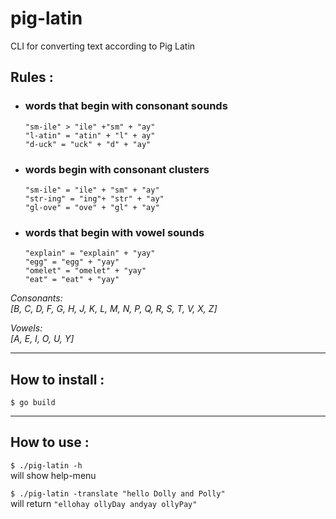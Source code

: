 # pig-latin
CLI for converting text according to Pig Latin
## Rules :



* ### words that begin with consonant sounds
  
    `"sm-ile" > "ile" +"sm" + "ay"`  
    `"l-atin" = "atin" + "l" + ay"`  
    `"d-uck" = "uck" + "d" + "ay"`  

* ### words begin with consonant clusters 
  
    `"sm-ile" = "ile" + "sm" + "ay"`  
    `"str-ing" = "ing"+ "str" + "ay"`  
    `"gl-ove" = "ove" + "gl" + "ay"`  

* ### words that begin with vowel sounds

    `"explain" = "explain" + "yay"`  
    `"egg" = "egg" + "yay"`  
    `"omelet" = "omelet" + "yay"`   
    `"eat" = "eat" + "yay"`   

*Consonants:  
[B, C, D, F, G, H, J, K, L, M, N, P, Q, R, S, T, V, X, Z]*

*Vowels:  
[A, E, I, O, U, Y]*

---
How to install :
---

`$ go build`

---
How to use :
---

`$ ./pig-latin -h`  
will show help-menu

`$ ./pig-latin -translate "hello Dolly and Polly"`
<br/> will return `"ellohay ollyDay andyay ollyPay"`
